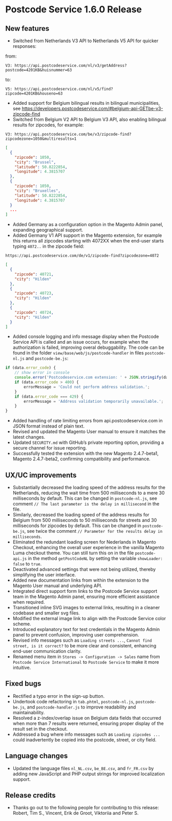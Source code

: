 # Postcode Service 1.6.0 Release

## New features

- Switched from Netherlands V3 API to Netherlands V5 API for quicker responses:

from:

```text
V3: https://api.postcodeservice.com/nl/v3/getAddress?postcode=4201KB&huisnummer=63
```

to:

```text
V5: https://api.postcodeservice.com/nl/v5/find?zipcode=4201KB&houseno=63
```

- Added support for Belgium bilingual results in bilingual municipalities,
  see https://developers.postcodeservice.com/#belgium-api-GETbe-v3-zipcode-find
- Switched from Belgium V2 API to Belgium V3 API, also enabling bilingual results for zipcodes, for
  example:

```text
V3: https://api.postcodeservice.com/be/v3/zipcode-find?zipcodezone=1050&multiresults=1
```

```json
[
  {
    "zipcode": 1050,
    "city": "Brussel",
    "latitude": 50.8222854,
    "longitude": 4.3815707
  },
  {
    "zipcode": 1050,
    "city": "Bruxelles",
    "latitude": 50.8222854,
    "longitude": 4.3815707
  }
  ...
]
```

- Added Germany as a configuration option in the Magento Admin panel, expanding geographical
  support.
- Added Germany V1 API support in the Magento extension, for example this returns all zipcodes
  starting with 4072XX when the end-user starts typing `4072..` in the zipcode field:

```text
https://api.postcodeservice.com/de/v1/zipcode-find?zipcodezone=4072
```

```json
[
  {
    "zipcode": 40721,
    "city": "Hilden"
  },
  {
    "zipcode": 40723,
    "city": "Hilden"
  },
  {
    "zipcode": 40724,
    "city": "Hilden"
  }
]
```

- Added console logging and info message display when the Postcode Service API is called and an
  issue occurs, for example when the authorization is failed, improving overal debuggability. The
  code can be found in the folder `view/base/web/js/postcode-handler` in files `postcode-nl.js`
  and `postcode-be.js`:

```js
if (data.error_code) {
    // show error in console
    console.error('Postcodeservice.com extension: ' + JSON.stringify(data));
    if (data.error_code > 400) {
        errorMessage = 'Could not perform address validation.';
    }
    if (data.error_code === 429) {
        errorMessage = 'Address validation temporarily unavailable.';
    }
}
 ```

- Added handling of rate limiting errors from api.postcodeservice.com in JSON format instead of
  plain text.
- Revised and updated the Magento User manual to ensure it matches the latest changes.
- Updated `SECURITY.md` with GitHub’s private reporting option, providing a secure channel for issue
  reporting.
- Successfully tested the extension with the new Magento 2.4.7-beta1, Magento 2.4.7-beta2, confirming compatibility and
  performance.

## UX/UC improvements

- Substantially decreased the loading speed of the address results for the Netherlands, reducing the
  wait time from 500 milliseconds to a mere 30 milliseconds by default. This can be changed
  in `postcode-nl.js`,
  see comment `// The last parameter is the delay in millisecond` in the file.
- Similarly, decreased the loading speed of the address results for Belgium from 500 milliseconds to
  50 milliseconds for
  streets and 30 milliseconds for zipcodes by default. This can be changed in `postcode-be.js`, see
  twice
  the comment `// Parameter for the results delay in milliseconds`.
- Eliminated the redundant loading screen for Nederlands in Magento Checkout, enhancing the overall
  user experience in the vanilla Magento Luma checkout theme. You can still turn this on in the
  file `postcode-api.js` in the method `getPostCodeNL` by setting the variable `showLoader: false` to `true`.
- Deactivated advanced settings that were not being utilized, thereby simplifying the user
  interface.
- Added new documentation links from within the extension to the Magento User manual and underlying
  API.
- Integrated direct support form links to the Postcode Service support team in the Magento Admin
  panel, ensuring more efficient assistance when required.
- Transitioned inline SVG images to external links, resulting in a cleaner codebase and smaller svg
  files.
- Modified the external image link to align with the Postcode Service color scheme.
- Introduced explanatory text for test credentials in the Magento Admin panel to prevent confusion,
  improving user comprehension.
- Revised info messages such as `Loading streets ...`, `Cannot find street, is it correct?` to be
  more clear and consistent, enhancing
  end-user communication clarity.
- Renamed menu item in `Stores -> Configuration -> Sales` name from `Postcode Service International`
  to `Postcode Service` to make it more intuitive.

## Fixed bugs

- Rectified a typo error in the sign-up button.
- Undertook code refactoring in `tab.phtml`, `postcode-nl.js`, `postcode-be.js`,
  and `postcode-handler.js` to improve readability and maintainability.
- Resolved a z-index/overlap issue on Belgium data fields that occurred when more than 7 results
  were returned, ensuring proper display of the result set in the checkout.
- Addressed a bug where info messages such as `Loading zipcodes ...` could inadvertently be copied
  into
  the postcode, street, or city field.

## Language changes

- Updated the language files `nl_NL.csv`, `be_BE.csv`, and `fr_FR.csv` by adding new
  JavaScript and PHP output strings for improved localization support.

## Release credits

- Thanks go out to the following people for contributing to this release: Robert, Tim S., Vincent, Erik de
  Groot, Viktoriia and Peter S.

